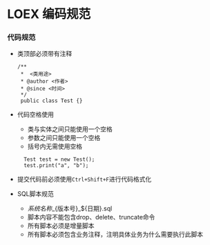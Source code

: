 # LOEX 编码规范

### 代码规范
- 类顶部必须带有注释
  ```
  /**
   *  <类用途>
   * @author <作者>
   * @since <时间>
   */
   public class Test {}
   ```
- 代码空格使用
  * 类与实体之间只能使用一个空格
  * 参数之间只能使用一个空格
  * 括号内无需使用空格
  ```
    Test test = new Test();
    test.print("a", "b");
  ```
- 提交代码前必须使用```Ctrl+Shift+F```进行代码格式化

- SQL脚本规范
  * ${系统名称}\_${版本号}\_${日期}.sql
  * 脚本内容不能包含drop、delete、truncate命令
  * 所有脚本必须是增量脚本
  * 所有脚本必须包含业务注释，注明具体业务为什么需要执行此脚本
  
  
